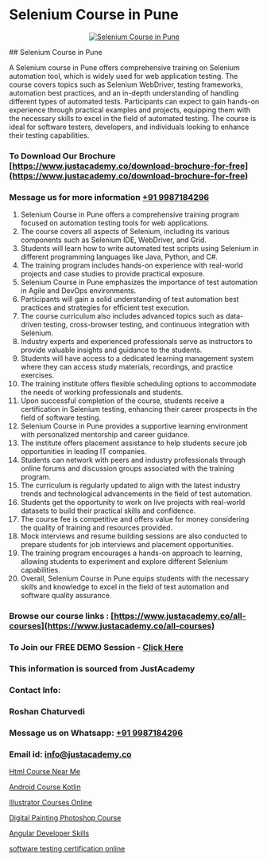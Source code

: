 # Selenium Course in Pune

<p align="center">
  <a href="https://justacademy.co/program-detail/software-testing">
    <img src="https://justacademy.co/storage2/program_images/1704700438.webp" alt="Selenium Course in Pune">
  </a>
</p>
## Selenium Course in Pune

A Selenium course in Pune offers comprehensive training on Selenium automation tool, which is widely used for web application testing. The course covers topics such as Selenium WebDriver, testing frameworks, automation best practices, and an in-depth understanding of handling different types of automated tests. Participants can expect to gain hands-on experience through practical examples and projects, equipping them with the necessary skills to excel in the field of automated testing. The course is ideal for software testers, developers, and individuals looking to enhance their testing capabilities.
### To Download Our Brochure [https://www.justacademy.co/download-brochure-for-free](https://www.justacademy.co/download-brochure-for-free)
### Message us for more information [+91 9987184296](https://api.whatsapp.com/send?phone=919987184296)
1) Selenium Course in Pune offers a comprehensive training program focused on automation testing tools for web applications.
2) The course covers all aspects of Selenium, including its various components such as Selenium IDE, WebDriver, and Grid.
3) Students will learn how to write automated test scripts using Selenium in different programming languages like Java, Python, and C#.
4) The training program includes hands-on experience with real-world projects and case studies to provide practical exposure.
5) Selenium Course in Pune emphasizes the importance of test automation in Agile and DevOps environments.
6) Participants will gain a solid understanding of test automation best practices and strategies for efficient test execution.
7) The course curriculum also includes advanced topics such as data-driven testing, cross-browser testing, and continuous integration with Selenium.
8) Industry experts and experienced professionals serve as instructors to provide valuable insights and guidance to the students.
9) Students will have access to a dedicated learning management system where they can access study materials, recordings, and practice exercises.
10) The training institute offers flexible scheduling options to accommodate the needs of working professionals and students.
11) Upon successful completion of the course, students receive a certification in Selenium testing, enhancing their career prospects in the field of software testing.
12) Selenium Course in Pune provides a supportive learning environment with personalized mentorship and career guidance.
13) The institute offers placement assistance to help students secure job opportunities in leading IT companies.
14) Students can network with peers and industry professionals through online forums and discussion groups associated with the training program.
15) The curriculum is regularly updated to align with the latest industry trends and technological advancements in the field of test automation.
16) Students get the opportunity to work on live projects with real-world datasets to build their practical skills and confidence.
17) The course fee is competitive and offers value for money considering the quality of training and resources provided.
18) Mock interviews and resume building sessions are also conducted to prepare students for job interviews and placement opportunities.
19) The training program encourages a hands-on approach to learning, allowing students to experiment and explore different Selenium capabilities.
20) Overall, Selenium Course in Pune equips students with the necessary skills and knowledge to excel in the field of test automation and software quality assurance.

### Browse our course links : [https://www.justacademy.co/all-courses](https://www.justacademy.co/all-courses) 
### To Join our FREE DEMO Session - [Click Here](https://www.justacademy.co/register-for-course-demo)


### This information is sourced from JustAcademy
### Contact Info:
### Roshan Chaturvedi
### Message us on Whatsapp: [+91 9987184296](https://api.whatsapp.com/send?phone=919987184296)
### Email id: [info@justacademy.co](mailto:info@justacademy.co)
                
[Html Course Near Me](https://www.linkedin.com/pulse/html-course-near-me-justacademy-chennai-yueie?trackingId=UAqhaaAEUi1PLi5rtstZ2A%3D%3D&lipi=urn%3Ali%3Apage%3Ad_flagship3_company_admin%3BY%2BEec76oRFK6%2FI%2F%2BB9X%2Fdw%3D%3D)

[Android Course Kotlin](https://www.linkedin.com/pulse/android-course-kotlin-software-training-sunnyvale-2fjuc/)

[Illustrator Courses Online](https://medium.com/@namusn/illustrator-courses-online-91ae03b405b6)

[Digital Painting Photoshop Course](https://medium.com/@negishivu99/digital-painting-photoshop-course-3d7a1bbc5ff6)

[Angular Developer Skills](https://justacademyin.github.io/Articles/Angular-Developer-Skills)

[software testing certification online](https://justacademyin.github.io/justacademy/software-testing-certification-online)

